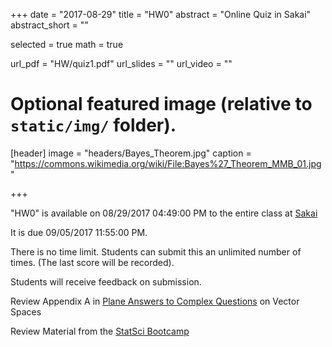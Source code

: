 +++
date = "2017-08-29"
title = "HW0"
abstract = "Online Quiz in Sakai"
abstract_short = ""

selected = true
math = true

url_pdf = "HW/quiz1.pdf"
url_slides = ""
url_video = ""

# Optional featured image (relative to `static/img/` folder).
[header]
image = "headers/Bayes_Theorem.jpg"
caption = "https://commons.wikimedia.org/wiki/File:Bayes%27_Theorem_MMB_01.jpg"

+++

"HW0" is available on 08/29/2017 04:49:00 PM to the entire class at [Sakai](https://sakai.duke.edu/samigo-app/servlet/Login?id=7ed2c613-8b24-4e85-936a-94736cbfae951504039893521)

It is due 09/05/2017 11:55:00 PM.

There is no time limit. Students can submit this an unlimited number of times. (The last score will be recorded).

Students will receive feedback on submission.

Review Appendix A in  [Plane Answers to Complex Questions](http://getitatduke.library.duke.edu/?sid=sersol&SS_jc=TC0000508493&title=Plane%20Answers%20to%20Complex%20Questions%3A%20The%20Theory%20of%20Linear%20Models) on Vector Spaces 

Review Material from the [StatSci Bootcamp](https://github.com/DukeStatSci/MathBootcamp2017/blob/master/Handouts/02_Matrices.pdf)
